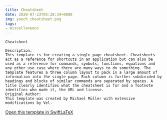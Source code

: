 ```yaml
---
title: Cheatsheet
date: 2020-07-23T05:28:34+0000
img: yoech_cheatsheet.png
tags:
- miscellaneous
---
```

```
Cheatsheet

Description:
This template is for creating a single page cheatsheet. Cheatsheets act as a reference for shortcuts in an application but can also be used as a reference for commands, symbols, functions, equations and any other use case where there are many ways to do something. The template features a three column layout to pack in a large amount of information into the single page. Each column is further subdivided by headings and blocks of similar commands are separated by spaces. A title clearly identifies what the cheatsheet is for and a footnote identifies who made it, the URL and license.
Original Author:
This template was created by Michael Müller with extensive modifications by Vel.
```
[Open this template in SwiftLaTeX](https://www.swiftlatex.com/project.html?import=https://swiftlatex.github.io/LaTeXBoilerPlate/zips/tfjli_cheatsheet.zip)
